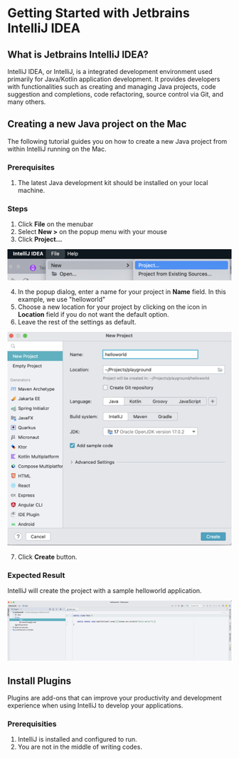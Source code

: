 # Getting Started with Jetbrains IntelliJ IDEA

## What is Jetbrains IntelliJ IDEA?

IntelliJ IDEA, or IntelliJ, is a integrated development environment used primarily for Java/Kotlin application development. It provides developers with functionalities such as creating and managing Java projects, code suggestion and completions, code refactoring, source control via Git, and many others.

## Creating a new Java project on the Mac

The following tutorial guides you on how to create a new Java project from within IntelliJ running on the Mac. 

### Prerequisites

1. The latest Java development kit should be installed on your local machine.

### Steps

1. Click **File** on the menubar
2. Select **New >** on the popup menu with your mouse
3. Click **Project...**

![](./open-File-menu.png)

4. In the popup dialog, enter a name for your project in **Name** field. In this example, we use "helloworld"
5. Choose a new location for your project by clicking on the icon in **Location** field if you do not want the default option.
6. Leave the rest of the settings as default.

![](./new-project-dialog.png)

7. Click **Create** button. 

### Expected Result

IntelliJ will create the project with a sample helloworld application.

![](./new-project-created.png)

## Install Plugins

Plugins are add-ons that can improve your productivity and development experience when using IntelliJ to develop your applications.

### Prerequisities

1. IntelliJ is installed and configured to run. 
2. You are not in the middle of writing codes.
